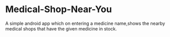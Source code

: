 # Medical-Shop-Near-You

A simple android app which on entering a medicine name,shows the nearby medical shops that have the given medicine in stock.

